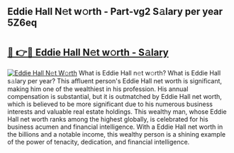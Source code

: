 ## Eddie Hall N𝚎t w𝚘rth - Part-vg2 S𝚊lary per year 5Z6eq

# <h2><a href="http://gc49x4h.nevu.top/?p=Eddie+Hall">🔗 👉🔴 Eddie Hall N𝚎t w𝚘rth - S𝚊lary</a></h2>

[![Eddie Hall N𝚎t W𝚘rth](https://i.imgur.com/Oavwk0R.jpeg)](http://gc49x4h.nevu.top/?p=Eddie+Hall)
What is Eddie Hall n𝚎t w𝚘rth? What is Eddie Hall s𝚊lary per year?
This affluent person's Eddie Hall net worth is significant, making him one of the wealthiest in his profession. His annual compensation is substantial, but it is outmatched by Eddie Hall net worth, which is believed to be more significant due to his numerous business interests and valuable real estate holdings. This wealthy man, whose Eddie Hall net worth ranks among the highest globally, is celebrated for his business acumen and financial intelligence. With a Eddie Hall net worth in the billions and a notable income, this wealthy person is a shining example of the power of tenacity, dedication, and financial intelligence.

